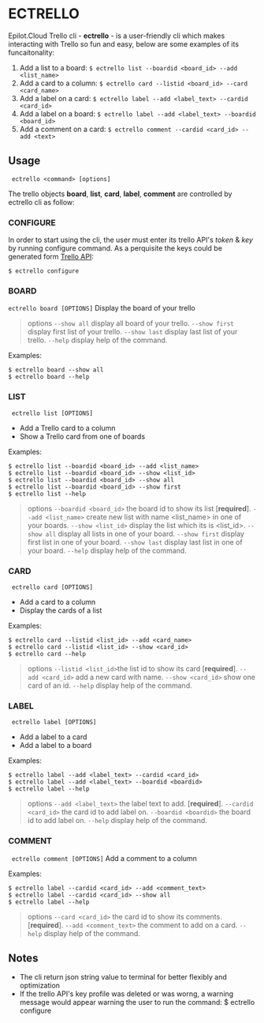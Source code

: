 # ECTRELLO
Epilot.Cloud Trello cli - **ectrello** -  is a user-friendly cli which makes interacting with Trello so fun and easy, below are some examples of its funcaitonality:
1. Add a list to a board: `$ ectrello list --boardid <board_id> --add <list_name>`
2. Add a  card to a column: `$ ectrello card --listid <board_id> --card <card_name>`
3. Add a  label on a card: `$ ectrello label --add <label_text> --cardid <card_id>`
4. Add a  label on a board: `$ ectrello label --add <label_text> --boardid <board_id>`
5. Add a comment on a card: `$ ectrello comment --cardid <card_id> --add <text>`


## Usage
` ectrello <command> [options]`

The trello objects  **board**, **list**, **card**, **label**, **comment**   are controlled by ectrello cli as follow:

### CONFIGURE
In order to start using the cli, the user must enter its trello API's *token* & *key* by running configure command. As a perquisite the keys  could be generated  form [Trello API](https://trello.com/app-key):

`$ ectrello configure`

### BOARD
`ectrello board [OPTIONS]`
 Display the board of your trello
 >options
`--show all`  display all board of your trello.
`--show first` display first list of your trello.
`--show last`  display last list of your trello.
`--help` display help of the command.

Examples:
 ```
 $ ectrello board --show all
 $ ectrello board --help
 ```

### LIST

` ectrello list [OPTIONS]`
- Add a Trello card to a column
- Show a Trello card from one of boards

Examples:

 ```
$ ectrello list --boardid <board_id> --add <list_name>
$ ectrello list --boardid <board_id> --show <list_id>
$ ectrello list --boardid <board_id> --show all
$ ectrello list --boardid <board_id> --show first
$ ectrello list --help
 ```

>options
> `--boardid <board_id>` 	the board id to show its list  [**required**].
>`--add <list_name>` 	create new list with name <list_name> in one of your boards.
>`--show <list_id>` 		display the list which its is <list_id>.
>`--show all` 					display all lists in one of your board.
>`--show first`  			display first list in one of your board.
>`--show last`			    display last list in one of your board.
>`--help` display help of the command.





### CARD

` ectrello card [OPTIONS]`
- Add a card to a column
- Display the cards of a list


Examples:

 ```
$ ectrello card --listid <list_id> --add <card_name>
$ ectrello card --listid <list_id> --show <card_id>
$ ectrello card --help
 ```
>options
> `--listid <list_id>`the list id to show its card  [**required**].
>`--add <card_id>` 	add a new card with name.
>`--show <card_id>` 	show one card of an id.
>`--help` display help of the command.




### LABEL

` ectrello label [OPTIONS]`
- Add a label to a card
- Add a label to a board

Examples:

 ```
$ ectrello label --add <label_text> --cardid <card_id>
$ ectrello label --add <label_text> --boardid <boardid>
$ ectrello label --help
 ```

>options
> `--add <label_text>` the label text to add. [**required**].
>`--cardid <card_id>` 	the card id to add label on.
>`--boardid <boardid>` the board id to add label on.
>`--help` display help of the command.




### COMMENT

` ectrello comment [OPTIONS]`
Add a comment to a column

Examples:

 ```
$ ectrello label --cardid <card_id> --add <comment_text>
$ ectrello label --cardid <card_id> --show all
$ ectrello label --help
 ```

>options
> `--card <card_id>` the card id to show its comments.[**required**].
>`--add <comment_text>` 	the comment to add on a card.
>`--help` display help of the command.



## Notes
- The cli return json string value to terminal for better flexibly and optimization
- If the trello API's key profile was deleted or was worng, a warning message would appear warning the user to run the command: $ ectrello configure
